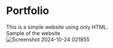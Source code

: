 # Portfolio
This is a simple website using only HTML.
<br>
Sample of the website
<br>
![Screenshot 2024-10-24 021855](https://github.com/user-attachments/assets/6aa0f9af-d536-4a79-a97b-d9c565b87066)
